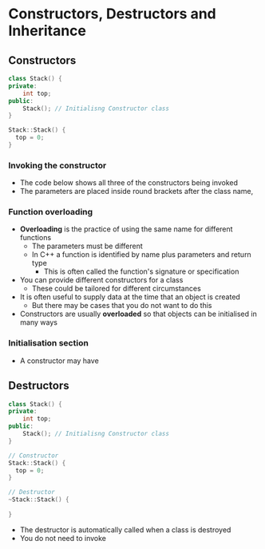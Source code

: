 # Constructors, Destructors and Inheritance

## Constructors

```C++
class Stack() {
private:
	int top;
public:
	Stack(); // Initialisng Constructor class
}

Stack::Stack() {
  top = 0;
}
```

### Invoking the constructor

- The code below shows all three of the constructors being invoked
- The parameters are placed inside round brackets after the class name,

### Function overloading

- **Overloading** is the practice of using the same name for different functions
  - The parameters must be different
  - In C++ a function is identified by name plus parameters and return type
    - This is often called the function's signature or specification
- You can provide different constructors for a class
  - These could be tailored for different circumstances
- It is often useful to supply data at the time that an object is created
  - But there may be cases that you do not want to do this
- Constructors are usually **overloaded** so that objects can be initialised in many ways

### Initialisation section 

- A constructor may have

## Destructors

```C++
class Stack() {
private:
	int top;
public:
	Stack(); // Initialisng Constructor class
}

// Constructor
Stack::Stack() {
  top = 0;
}

// Destructor
~Stack::Stack() {
  
}
```

- The destructor is automatically called when a class is destroyed
- You do not need to invoke 
